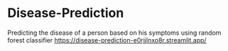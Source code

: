 # Disease-Prediction
Predicting the disease of a person based on his symptoms using random forest classifier
https://disease-prediction-e0rjjlnxo8r.streamlit.app/

